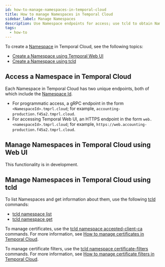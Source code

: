 ```yaml
---
id: how-to-manage-namespaces-in-temporal-cloud
title: How to manage Namespaces in Temporal Cloud
sidebar_label: Manage Namespaces
description: Use Namespace endpoints for access; use tcld to obtain Namespace information.
tags:
  - how-to
---
```


To create a [Namespace](/namespaces) in Temporal Cloud, see the following topics:

- [Create a Namespace using Temporal Web UI](/cloud/how-to-create-a-namespace-in-temporal-cloud#create-a-namespace-using-temporal-web-ui)
- [Create a Namespace using tcld](/cloud/how-to-create-a-namespace-in-temporal-cloud#create-a-namespace-using-tcld)

<!--- How to access a Namespace in Temporal Cloud --->

## Access a Namespace in Temporal Cloud

Each Namespace in Temporal Cloud has two unique endpoints, both of which include the [Namespace Id](/cloud/#cloud-namespace-id).

- For programmatic access, a gRPC endpoint in the form `<NamespaceId>.tmprl.cloud`; for example, `accounting-production.f45a2.tmprl.cloud`.
- For accessing Temporal Web UI, an HTTPS endpoint in the form `web.<namespaceId>.tmprl.cloud`; for example, `https://web.accounting-production.f45a2.tmprl.cloud`.

<!--- How to manage Namespaces in Temporal Cloud using Temporal Web UI --->

## Manage Namespaces in Temporal Cloud using Web UI

This functionality is in development.

<!--- How to manage Namespaces in Temporal Cloud using tcld --->

## Manage Namespaces in Temporal Cloud using tcld

To list Namespaces and get information about them, use the following [tcld](/cloud/tcld/) commands:

- [tcld namespace list](/cloud/tcld/namespace/list)
- [tcld namespace get](/cloud/tcld/namespace/get)

To manage certificates, use the [tcld namespace accepted-client-ca](/cloud/tcld/namespace/accepted-client-ca/) commands.
For more information, see [How to manage certificates in Temporal Cloud](/cloud/how-to-manage-certificates-in-temporal-cloud).

To manage certificate filters, use the [tcld namespace certificate-filters](/cloud/tcld/namespace/certificate-filters/) commands.
For more information, see [How to manage certificate filters in Temporal Cloud](/cloud/how-to-manage-certificate-filters-in-temporal-cloud).
